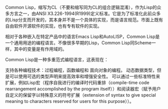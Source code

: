 Common Lisp，缩写为CL（不要和缩写同为CL的组合逻辑混淆），作为Lisp的众多方言之一，由ANSI X3.226-1994(R1999)定义标准。它是为了标准化此前众多的Lisp分支而开发的，其本身并不是一个具体的实现，而是语言规范。市面上既有自由软件开源软件的实现，也有专有软件的实现。

相对于各种嵌入在特定产品中的语言Emacs Lisp和AutoLISP，Common Lisp是一个通用用途的编程语言。不像很多早期的Lisp，Common Lisp同Scheme一样，其中的变量是有作用域的。

Common Lisp是一种多重范式编程语言，这表现在：

支持各种编程技术：过程编程，函数编程和 面向对象的编程。
动态数据类型，但是可以使用可选的类型声明来提高效率和增强安全性。
可以通过一些标准特性来扩展，例如Lisp宏（程序自我进行的编译时代码重排（compile-time code rearrangement accomplished by the program itself））和阅读器宏（赋予用户自定义的保留字以特殊意义的符号扩展（extension of syntax to give special meaning to characters reserved for users for this purpose））。